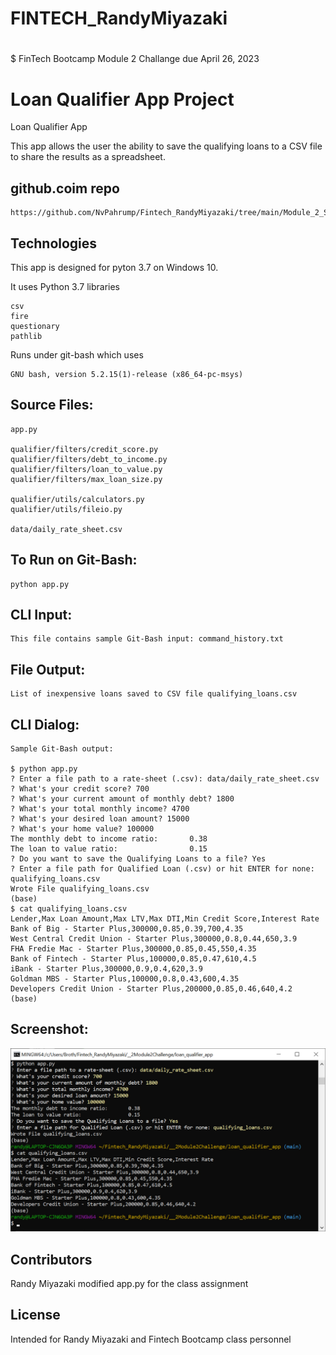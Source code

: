 # FINTECH_RandyMiyazaki
#
$ FinTech Bootcamp Module 2 Challange due April 26, 2023

# Loan Qualifier App Project

Loan Qualifier App

This app allows the user the ability to save the qualifying loans to a CSV file to share the results as a spreadsheet.

## github.coim repo 

	https://github.com/NvPahrump/Fintech_RandyMiyazaki/tree/main/Module_2_SChallenge

## Technologies

This app is designed for pyton 3.7 on Windows 10.

It uses Python 3.7 libraries

    csv
    fire
    questionary
    pathlib

Runs under git-bash which uses

    GNU bash, version 5.2.15(1)-release (x86_64-pc-msys)

## Source Files:

    app.py

    qualifier/filters/credit_score.py
    qualifier/filters/debt_to_income.py
    qualifier/filters/loan_to_value.py
    qualifier/filters/max_loan_size.py

    qualifier/utils/calculators.py
    qualifier/utils/fileio.py

    data/daily_rate_sheet.csv

## To Run on Git-Bash:

    python app.py

## CLI Input:

    This file contains sample Git-Bash input: command_history.txt

## File Output:

    List of inexpensive loans saved to CSV file qualifying_loans.csv

## CLI Dialog:

    Sample Git-Bash output:

	$ python app.py
	? Enter a file path to a rate-sheet (.csv): data/daily_rate_sheet.csv
	? What's your credit score? 700
	? What's your current amount of monthly debt? 1800
	? What's your total monthly income? 4700
	? What's your desired loan amount? 15000
	? What's your home value? 100000
	The monthly debt to income ratio:       0.38
	The loan to value ratio:                0.15
	? Do you want to save the Qualifying Loans to a file? Yes
	? Enter a file path for Qualified Loan (.csv) or hit ENTER for none: qualifying_loans.csv
	Wrote File qualifying_loans.csv
	(base)
	$ cat qualifying_loans.csv
	Lender,Max Loan Amount,Max LTV,Max DTI,Min Credit Score,Interest Rate
	Bank of Big - Starter Plus,300000,0.85,0.39,700,4.35
	West Central Credit Union - Starter Plus,300000,0.8,0.44,650,3.9
	FHA Fredie Mac - Starter Plus,300000,0.85,0.45,550,4.35
	Bank of Fintech - Starter Plus,100000,0.85,0.47,610,4.5
	iBank - Starter Plus,300000,0.9,0.4,620,3.9
	Goldman MBS - Starter Plus,100000,0.8,0.43,600,4.35
	Developers Credit Union - Starter Plus,200000,0.85,0.46,640,4.2
	(base)

## Screenshot:

![This is a alt text.](README.jpg "This is a sample image.")

## Contributors

Randy Miyazaki modified app.py for the class assignment

## License

Intended for Randy Miyazaki and Fintech Bootcamp class personnel
